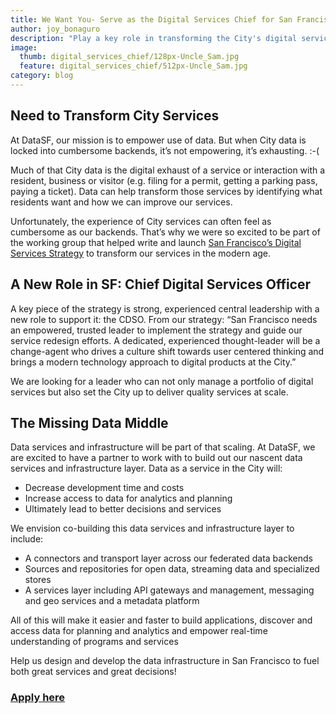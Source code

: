 ```yaml
---
title: We Want You- Serve as the Digital Services Chief for San Francisco
author: joy_bonaguro
description: "Play a key role in transforming the City's digital services!"
image:
  thumb: digital_services_chief/128px-Uncle_Sam.jpg
  feature: digital_services_chief/512px-Uncle_Sam.jpg
category: blog
---
```


## Need to Transform City Services

At DataSF, our mission is to empower use of data. But when City data is locked into cumbersome backends, it’s not empowering, it’s exhausting. :-(

Much of that City data is the digital exhaust of a service or interaction with a resident, business or visitor (e.g. filing for a permit, getting a parking pass, paying a ticket). Data can help transform those services by identifying what residents want and how we can improve our services. 

Unfortunately, the experience of City services can often feel as cumbersome as our backends. That’s why we were so excited to be part of the working group that helped write and launch [San Francisco’s Digital Services Strategy](http://digitalservices.sfgov.org/) to transform our services in the modern age.

## A New Role in SF: Chief Digital Services Officer

A key piece of the strategy is strong, experienced central leadership with a new role to support it: the CDSO. From our strategy: “San Francisco needs an empowered, trusted leader to implement the strategy and guide our service redesign efforts. A dedicated, experienced thought-leader will be a change-agent who drives a culture shift towards user centered thinking and brings a modern technology approach to digital products at the City.”

We are looking for a leader who can not only manage a portfolio of digital services but also set the City up to deliver quality services at scale.

## The Missing Data Middle

Data services and infrastructure will be part of that scaling. At DataSF, we are excited to have a partner to work with to build out our nascent data services and infrastructure layer. Data as a service in the City will:

* Decrease development time and costs
* Increase access to data for analytics and planning
* Ultimately lead to better decisions and services

We envision co-building this data services and infrastructure layer to include:

* A connectors and transport layer across our federated data backends
* Sources and repositories for open data, streaming data and specialized stores
* A services layer including API gateways and management, messaging and geo services and a metadata platform

All of this will make it easier and faster to build applications, discover and access data for planning and analytics and empower real-time understanding of programs and services

Help us design and develop the data infrastructure in San Francisco to fuel both great services and great decisions!

### [Apply here](http://digitalservices.sfgov.org/CDSO.html)

